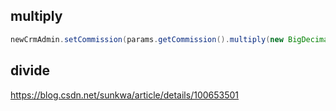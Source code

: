 ## multiply
```java
newCrmAdmin.setCommission(params.getCommission().multiply(new BigDecimal("0.01")));
```

## divide
https://blog.csdn.net/sunkwa/article/details/100653501

